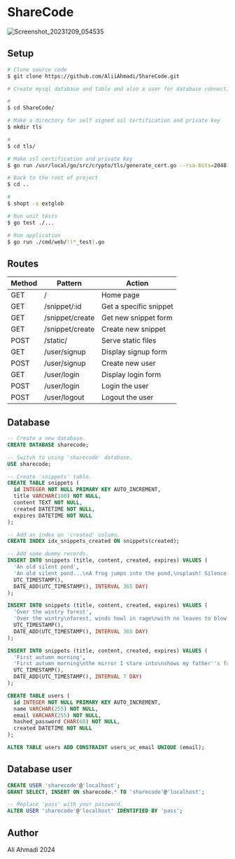# ShareCode

![Screenshot_20231209_054535](https://github.com/AliiAhmadi/ShareCode/assets/107758775/b91e667a-e777-4d2b-9bb9-98186dedbf0e)

## Setup

```bash
# Clone source code
$ git clone https://github.com/AliiAhmadi/ShareCode.git

# Create mysql database and table and also a user for database connection(Go to `Database` section)

#
$ cd ShareCode/

# Make a directory for self signed ssl certification and private key
$ mkdir tls

#
$ cd tls/

# Make ssl certification and private key
$ go run /usr/local/go/src/crypto/tls/generate_cert.go --rsa-bits=2048 --host=localhost

# Back to the root of project
$ cd ..

#
$ shopt -s extglob

# Run unit tests
$ go test ./...

# Run application
$ go run ./cmd/web/!(*_test).go
```

## Routes

| Method | Pattern         | Action                 |
|--------|-----------------|------------------------|
| GET    | /               | Home page              |
| GET    | /snippet/:id    | Get a specific snippet |
| GET    | /snippet/create | Get new snippet form   |
| GET    | /snippet/create | Create new snippet     |
| POST   | /static/        | Serve static files     |
| GET    | /user/signup    | Display signup form    |
| POST   | /user/signup    | Create new user        |
| GET    | /user/login     | Display login form     |
| POST   | /user/login     | Login the user         |
| POST   | /user/logout    | Logout the user        |

## Database
```sql
-- Create a new database.
CREATE DATABASE sharecode;

-- Switvh to using 'sharecode' database.
USE sharecode;

-- Create 'snippets' table.
CREATE TABLE snippets (
  id INTEGER NOT NULL PRIMARY KEY AUTO_INCREMENT,
  title VARCHAR(100) NOT NULL,
  content TEXT NOT NULL,
  created DATETIME NOT NULL,
  expires DATETIME NOT NULL
);

-- Add an index on 'created' column.
CREATE INDEX idx_snippets_created ON snippets(created);

-- Add some dummy records.
INSERT INTO snippets (title, content, created, expires) VALUES (
  'An old silent pond',
  'An old silent pond...\nA frog jumps into the pond,\nsplash! Silence again.',
  UTC_TIMESTAMP(),
  DATE_ADD(UTC_TIMESTAMP(), INTERVAL 365 DAY)
);

INSERT INTO snippets (title, content, created, expires) VALUES (
  'Over the wintry forest',
  'Over the wintry\nforest, winds howl in rage\nwith no leaves to blow.',
  UTC_TIMESTAMP(),
  DATE_ADD(UTC_TIMESTAMP(), INTERVAL 365 DAY)
);

INSERT INTO snippets (title, content, created, expires) VALUES (
  'First autumn morning',
  'First autumn morning\nthe mirror I stare into\nshows my father''s face.',
  UTC_TIMESTAMP(),
  DATE_ADD(UTC_TIMESTAMP(), INTERVAL 7 DAY)
);

CREATE TABLE users (
  id INTEGER NOT NULL PRIMARY KEY AUTO_INCREMENT,
  name VARCHAR(255) NOT NULL,
  email VARCHAR(255) NOT NULL,
  hashed_password CHAR(60) NOT NULL,
  created DATETIME NOT NULL
);

ALTER TABLE users ADD CONSTRAINT users_uc_email UNIQUE (email);
```

## Database user
```sql
CREATE USER 'sharecode'@'localhost';
GRANT SELECT, INSERT ON sharecode.* TO 'sharecode'@'localhost';

-- Replace 'pass' with your password.
ALTER USER 'sharecode'@'localhost' IDENTIFIED BY 'pass';
```

## Author
Ali Ahmadi 2024
